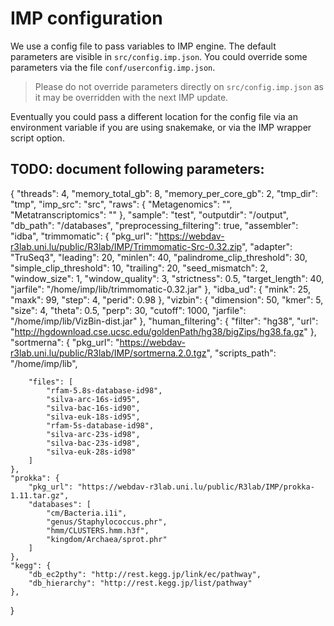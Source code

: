 # IMP configuration
We use a config file to pass variables to IMP engine.
The default parameters are visible in `src/config.imp.json`.
You could override some parameters via the file `conf/userconfig.imp.json`.

> Please do not override parameters directly on `src/config.imp.json` as it may be overridden with the next IMP update.

Eventually you could pass a different location for the config file via an environment variable
if you are using snakemake, or via the IMP wrapper script option.



## TODO: document following parameters:
{
    "threads": 4,
    "memory_total_gb": 8,
    "memory_per_core_gb": 2,
    "tmp_dir": "tmp",
    "imp_src": "src",
    "raws": {
      "Metagenomics": "",
      "Metatranscriptomics": ""
    },
    "sample": "test",
    "outputdir": "/output",
    "db_path": "/databases",
    "preprocessing_filtering": true,
    "assembler": "idba",
    "trimmomatic": {
        "pkg_url": "https://webdav-r3lab.uni.lu/public/R3lab/IMP/Trimmomatic-Src-0.32.zip",
        "adapter": "TruSeq3",
        "leading": 20,
        "minlen": 40,
        "palindrome_clip_threshold": 30,
        "simple_clip_threshold": 10,
        "trailing": 20,
        "seed_mismatch": 2,
        "window_size": 1,
        "window_quality": 3,
        "strictness": 0.5,
        "target_length": 40,
        "jarfile": "/home/imp/lib/trimmomatic-0.32.jar"
    },
    "idba_ud": {
        "mink": 25,
        "maxk": 99,
        "step": 4,
        "perid": 0.98
    },
    "vizbin": {
        "dimension": 50,
        "kmer": 5,
        "size": 4,
        "theta": 0.5,
        "perp": 30,
        "cutoff": 1000,
        "jarfile": "/home/imp/lib/VizBin-dist.jar"
    },
    "human_filtering": {
        "filter": "hg38",
        "url": "http://hgdownload.cse.ucsc.edu/goldenPath/hg38/bigZips/hg38.fa.gz"
    },
    "sortmerna": {
        "pkg_url": "https://webdav-r3lab.uni.lu/public/R3lab/IMP/sortmerna.2.0.tgz",
        "scripts_path": "/home/imp/lib",

        "files": [
            "rfam-5.8s-database-id98",
            "silva-arc-16s-id95",
            "silva-bac-16s-id90",
            "silva-euk-18s-id95",
            "rfam-5s-database-id98",
            "silva-arc-23s-id98",
            "silva-bac-23s-id98",
            "silva-euk-28s-id98"
        ]
    },
    "prokka": {
        "pkg_url": "https://webdav-r3lab.uni.lu/public/R3lab/IMP/prokka-1.11.tar.gz",
        "databases": [
            "cm/Bacteria.i1i",
            "genus/Staphylococcus.phr",
            "hmm/CLUSTERS.hmm.h3f",
            "kingdom/Archaea/sprot.phr"
        ]
    },
    "kegg": {
        "db_ec2pthy": "http://rest.kegg.jp/link/ec/pathway",
        "db_hierarchy": "http://rest.kegg.jp/list/pathway"
    },

}

